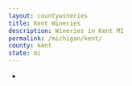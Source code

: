 ```yaml
---
layout: countywineries
title: Kent Wineries
description: Wineries in Kent MI
permalink: /michigan/kent/
county: kent
state: mi
---
```

-
